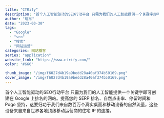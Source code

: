 ```yaml
---
title: "CTRify"
description: "首个人工智能驱动的SEO行动平台 只需为我们的人工智能提供一个关键字即可创建在 Google 上排名的网站。提高您的 S"
author: "瑞东"
date: "2023-03-30"
tags:
  - "Google"
  - "seo"
  - "搜索"
  - "网站运营"
categories: 网站播客
series: "application"
website_link: "https://www.ctrify.com/"
color: "#666"

thumb_image: "/img/f6027d4b19a9bedd28a40af374b50169.png"
cover_image: "/img/f6027d4b19a9bedd28a40af374b50169.png"
---
```


首个人工智能驱动的SEO行动平台 只需为我们的人工智能提供一个关键字即可创建在 Google 上排名的网站。提高您的 SERP 排名、自然点击率、停留时间和 Pogo 坚持，这要归功于我们来自数百万个真实桌面和移动设备的自然流量，这些设备来自来自世界各地顶级移动运营商的住宅 IP 的连接。